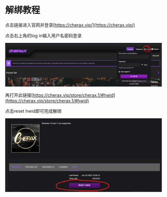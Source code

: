 # 解绑教程

点击链接进入官网并登录[https://cherax.vip/](https://cherax.vip/)

点击右上角的log in输入用户名密码登录

![](<../../.gitbook/assets/image (156).png>)

再打开此链接[https://cherax.vip/store/cherax.1/#hwid](https://cherax.vip/store/cherax.1/#hwid)

点击reset hwid即可完成解绑

![](<../../.gitbook/assets/image (146).png>)
